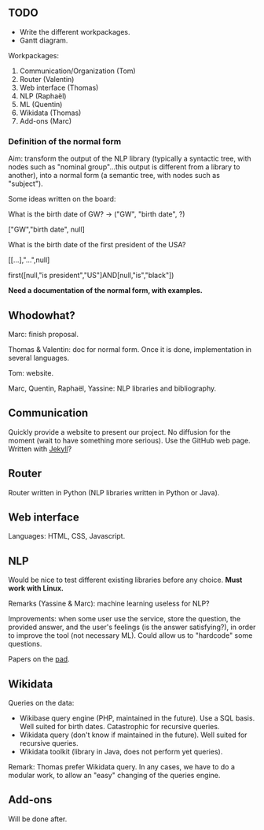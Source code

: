 ## TODO

* Write the different workpackages.
* Gantt diagram.

Workpackages:

1.  Communication/Organization  (Tom)
2.  Router                      (Valentin)
3.  Web interface               (Thomas)
4.  NLP                         (Raphaël)
5.  ML                          (Quentin)
6.  Wikidata                    (Thomas)
7.  Add-ons                     (Marc)

### Definition of the normal form

Aim: transform the output of the NLP library (typically a syntactic tree, with nodes such as "nominal group"...this output is different from a library to another), into a normal form (a semantic tree, with nodes such as "subject").

Some ideas written on the board:

What is the birth date of GW? -> ("GW", "birth date", ?)

["GW","birth date", null]

What is the birth date of the first president of the USA?

[[...],"...",null]

first([null,"is president","US"]AND[null,"is","black"])

**Need a documentation of the normal form, with examples.**

## Whodowhat?

Marc: finish proposal.

Thomas & Valentin: doc for normal form. Once it is done, implementation in several languages.

Tom: website.

Marc, Quentin, Raphaël, Yassine: NLP libraries and bibliography.


## Communication

Quickly provide a website to present our project. No diffusion for the moment (wait to have something more serious). Use the GitHub web page. Written with [Jekyll](https://github.com/jekyll/jekyll)?

## Router

Router written in Python (NLP libraries written in Python or Java).

## Web interface

Languages: HTML, CSS, Javascript.

## NLP

Would be nice to test different existing libraries before any choice. **Must work with Linux.**

Remarks (Yassine & Marc): machine learning useless for NLP?

Improvements: when some user use the service, store the question, the provided answer, and the user's feelings (is the answer satisfying?), in order to improve the tool (not necessary ML). Could allow us to "hardcode" some questions.

Papers on the [pad](http://pad.aliens-lyon.fr/p/ppp-nlp).

## Wikidata

Queries on the data:

*   Wikibase query engine (PHP, maintained in the future). Use a SQL basis. Well suited for birth dates. Catastrophic for recursive queries.
*   Wikidata query (don't know if maintained in the future). Well suited for recursive queries.
*   Wikidata toolkit (library in Java, does not perform yet queries).

Remark: Thomas prefer Wikidata query. In any cases, we have to do a modular work, to allow an "easy" changing of the queries engine.

## Add-ons

Will be done after.
